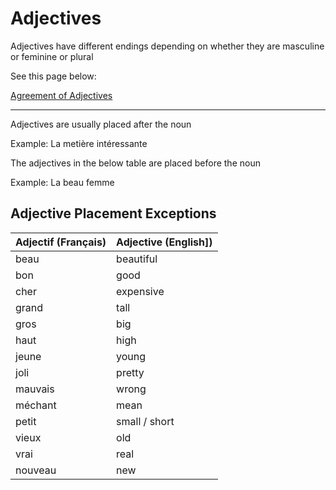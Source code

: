 # Adjectives

Adjectives have different endings depending on whether they are masculine or feminine or plural

See this page below:

[Agreement of Adjectives](adjectives/agreement-of-adjectives.md)

---

Adjectives are usually placed after the noun 

Example: La metière intéressante

The adjectives in the below table are placed before the noun

Example: La beau femme

## Adjective Placement Exceptions

| Adjectif (Français) | Adjective (English\]) |
|---------------------|-----------------------|
| beau                | beautiful             |
| bon                 | good                  |
| cher                | expensive             |
| grand               | tall                  |
| gros                | big                   |
| haut                | high                  |
| jeune               | young                 |
| joli                | pretty                |
| mauvais             | wrong                 |
| méchant             | mean                  |
| petit               | small / short         |
| vieux               | old                   |
| vrai                | real                  |
| nouveau             | new                   |